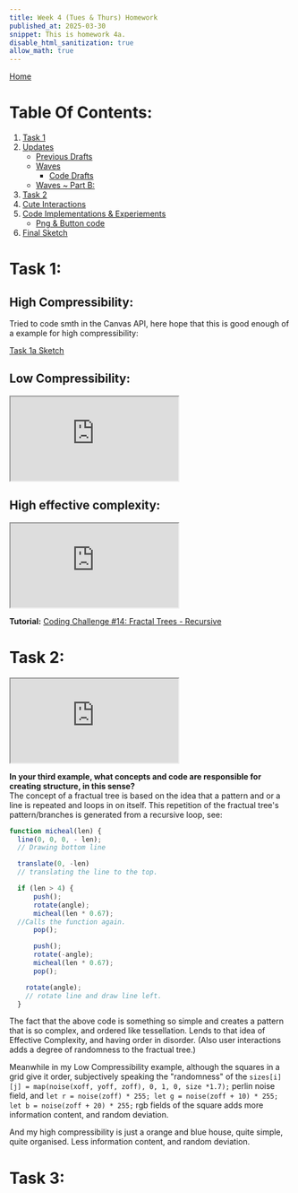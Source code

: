 ```yaml
---
title: Week 4 (Tues & Thurs) Homework
published_at: 2025-03-30
snippet: This is homework 4a.
disable_html_sanitization: true
allow_math: true
---
```


[Home](https://cclanchublo6.deno.dev/)

# Table Of Contents:

1. [Task 1](https://cclanchublo6.deno.dev/Seventh-blog-post#task-1)
2. [Updates](https://cclanchublo6.deno.dev/Seventh-blog-post#updates)
   - [Previous Drafts](https://cclanchublo6.deno.dev/Seventh-blog-post#previous-drafts)
   - [Waves](https://cclanchublo6.deno.dev/Seventh-blog-post#waves)
     - [Code Drafts](https://cclanchublo6.deno.dev/Seventh-blog-post#code-drafts)
   - [Waves ~ Part B:](https://cclanchublo6.deno.dev/Seventh-blog-post#waves--part-b)
3. [Task 2](https://cclanchublo6.deno.dev/Seventh-blog-post#task-2)
4. [Cute Interactions](https://cclanchublo6.deno.dev/fourth-blog-post#cute-interactions)
5. [Code Implementations & Experiements](https://cclanchublo6.deno.dev/fourth-blog-post#code-implementationexperiement)
   - [Png & Button code](https://cclanchublo6.deno.dev/fourth-blog-post#png--button-code)
6. [Final Sketch](https://cclanchublo6.deno.dev/fourth-blog-post#final-sketch)

# Task 1:

## High Compressibility:

Tried to code smth in the Canvas API, here hope that this is good enough of a example for high compressibility:

[Task 1a Sketch](https://lanchu-thespiral-a-50-81ssb0cys6e1.deno.dev/ExperiementFiles/index2.html)

## Low Compressibility:

<iframe id="CocoMelon" src="https://editor.p5js.org/Lanchu2hen9/full/KVWP32eXI"></iframe>

<script type="module">

    const iframe  = document.getElementById (`CocoMelon`)
    iframe.width  = iframe.parentNode.scrollWidth
    iframe.height = iframe.width * 9 / 16 + 42

</script>

## High effective complexity:

<iframe id="Micheal" src="https://editor.p5js.org/Lanchu2hen9/full/mKAl3iqZt"></iframe>

<script type="module">

    const iframe  = document.getElementById (`Micheal`)
    iframe.width  = iframe.parentNode.scrollWidth
    iframe.height = iframe.width * 9 / 16 + 42

</script>

**Tutorial:** [Coding Challenge #14: Fractal Trees - Recursive](https://youtu.be/0jjeOYMjmDU?si=iOhXBEbY_KQAvfWw)

# Task 2:

<iframe id="Helen" src="https://editor.p5js.org/Lanchu2hen9/full/mKAl3iqZt"></iframe>

<script type="module">

    const iframe  = document.getElementById (`Helen`)
    iframe.width  = iframe.parentNode.scrollWidth
    iframe.height = iframe.width * 9 / 16 + 42

</script>

**In your third example, what concepts and code are responsible for creating structure, in this sense?**  
The concept of a fractual tree is based on the idea that a pattern and or a line is repeated and loops in on itself. This repetition of the fractual tree's pattern/branches is generated from a recursive loop, see:

```js
function micheal(len) {
  line(0, 0, 0, - len);
  // Drawing bottom line

  translate(0, -len)
  // translating the line to the top.

  if (len > 4) {
      push();
      rotate(angle);
      micheal(len * 0.67);
  //Calls the function again.
      pop();

      push();
      rotate(-angle);
      micheal(len * 0.67);
      pop();

    rotate(angle);
    // rotate line and draw line left.
  }
```

The fact that the above code is something so simple and creates a pattern that is so complex, and ordered like tessellation. Lends to that idea of Effective Complexity, and having order in disorder. (Also user interactions adds a degree of randomness to the fractual tree.)

Meanwhile in my Low Compressibility example, although the squares in a grid give it order, subjectively speaking the "randomness" of the `sizes[i][j] = map(noise(xoff, yoff, zoff), 0, 1, 0, size *1.7);` perlin noise field, and `let r = noise(zoff) * 255; let g = noise(zoff + 10) * 255; let b = noise(zoff + 20) * 255;` rgb fields of the square adds more information content, and random deviation.

And my high compressibility is just a orange and blue house, quite simple, quite organised. Less information content, and random deviation.

# Task 3:
